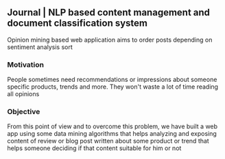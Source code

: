 ## Journal | NLP based content management and document classification system

Opinion mining based web application aims to order posts depending on sentiment analysis sort

### Motivation

People sometimes need recommendations or impressions about someone specific products, trends and more. They won't waste a lot of time reading all opinions

### Objective

From this point of view and to overcome this problem, we have built a web app using some data mining algorithms that helps analyzing and exposing content of review or blog post written about some product or trend that helps someone deciding if that content suitable for him or not
